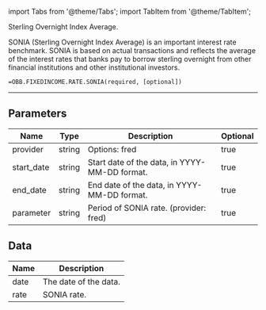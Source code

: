 <!-- markdownlint-disable MD012 MD031 MD033 -->

import Tabs from '@theme/Tabs';
import TabItem from '@theme/TabItem';

Sterling Overnight Index Average.

SONIA (Sterling Overnight Index Average) is an important interest rate benchmark. SONIA is based on actual
transactions and reflects the average of the interest rates that banks pay to borrow sterling overnight from other
financial institutions and other institutional investors.

```excel wordwrap
=OBB.FIXEDINCOME.RATE.SONIA(required, [optional])
```

---

## Parameters

| Name | Type | Description | Optional |
| ---- | ---- | ----------- | -------- |
| provider | string | Options: fred | true |
| start_date | string | Start date of the data, in YYYY-MM-DD format. | true |
| end_date | string | End date of the data, in YYYY-MM-DD format. | true |
| parameter | string | Period of SONIA rate. (provider: fred) | true |

## Data

| Name | Description |
| ---- | ----------- |
| date | The date of the data.  |
| rate | SONIA rate.  |

